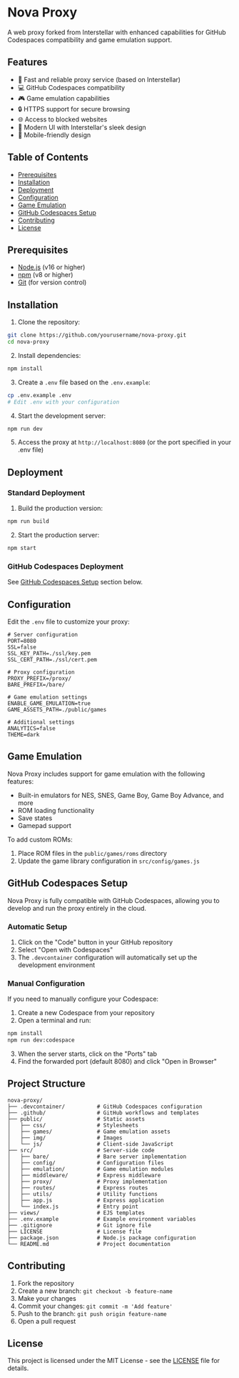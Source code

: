 # Nova Proxy

A web proxy forked from Interstellar with enhanced capabilities for GitHub Codespaces compatibility and game emulation support.

## Features

- 🚀 Fast and reliable proxy service (based on Interstellar)
- 💻 GitHub Codespaces compatibility
- 🎮 Game emulation capabilities
- 🔒 HTTPS support for secure browsing
- 🌐 Access to blocked websites
- 🧩 Modern UI with Interstellar's sleek design
- 📱 Mobile-friendly design

## Table of Contents

- [Prerequisites](#prerequisites)
- [Installation](#installation)
- [Deployment](#deployment)
- [Configuration](#configuration)
- [Game Emulation](#game-emulation)
- [GitHub Codespaces Setup](#github-codespaces-setup)
- [Contributing](#contributing)
- [License](#license)

## Prerequisites

- [Node.js](https://nodejs.org/) (v16 or higher)
- [npm](https://www.npmjs.com/) (v8 or higher)
- [Git](https://git-scm.com/) (for version control)

## Installation

1. Clone the repository:
```bash
git clone https://github.com/yourusername/nova-proxy.git
cd nova-proxy
```

2. Install dependencies:
```bash
npm install
```

3. Create a `.env` file based on the `.env.example`:
```bash
cp .env.example .env
# Edit .env with your configuration
```

4. Start the development server:
```bash
npm run dev
```

5. Access the proxy at `http://localhost:8080` (or the port specified in your .env file)

## Deployment

### Standard Deployment

1. Build the production version:
```bash
npm run build
```

2. Start the production server:
```bash
npm start
```

### GitHub Codespaces Deployment

See [GitHub Codespaces Setup](#github-codespaces-setup) section below.

## Configuration

Edit the `.env` file to customize your proxy:

```env
# Server configuration
PORT=8080
SSL=false
SSL_KEY_PATH=./ssl/key.pem
SSL_CERT_PATH=./ssl/cert.pem

# Proxy configuration
PROXY_PREFIX=/proxy/
BARE_PREFIX=/bare/

# Game emulation settings
ENABLE_GAME_EMULATION=true
GAME_ASSETS_PATH=./public/games

# Additional settings
ANALYTICS=false
THEME=dark
```

## Game Emulation

Nova Proxy includes support for game emulation with the following features:

- Built-in emulators for NES, SNES, Game Boy, Game Boy Advance, and more
- ROM loading functionality
- Save states
- Gamepad support

To add custom ROMs:

1. Place ROM files in the `public/games/roms` directory
2. Update the game library configuration in `src/config/games.js`

## GitHub Codespaces Setup

Nova Proxy is fully compatible with GitHub Codespaces, allowing you to develop and run the proxy entirely in the cloud.

### Automatic Setup

1. Click on the "Code" button in your GitHub repository
2. Select "Open with Codespaces"
3. The `.devcontainer` configuration will automatically set up the development environment

### Manual Configuration

If you need to manually configure your Codespace:

1. Create a new Codespace from your repository
2. Open a terminal and run:
```bash
npm install
npm run dev:codespace
```

3. When the server starts, click on the "Ports" tab
4. Find the forwarded port (default 8080) and click "Open in Browser"

## Project Structure

```
nova-proxy/
├── .devcontainer/          # GitHub Codespaces configuration
├── .github/                # GitHub workflows and templates
├── public/                 # Static assets
│   ├── css/                # Stylesheets
│   ├── games/              # Game emulation assets
│   ├── img/                # Images
│   └── js/                 # Client-side JavaScript
├── src/                    # Server-side code
│   ├── bare/               # Bare server implementation
│   ├── config/             # Configuration files
│   ├── emulation/          # Game emulation modules
│   ├── middleware/         # Express middleware
│   ├── proxy/              # Proxy implementation
│   ├── routes/             # Express routes
│   ├── utils/              # Utility functions
│   ├── app.js              # Express application
│   └── index.js            # Entry point
├── views/                  # EJS templates
├── .env.example            # Example environment variables
├── .gitignore              # Git ignore file
├── LICENSE                 # License file
├── package.json            # Node.js package configuration
└── README.md               # Project documentation
```

## Contributing

1. Fork the repository
2. Create a new branch: `git checkout -b feature-name`
3. Make your changes
4. Commit your changes: `git commit -m 'Add feature'`
5. Push to the branch: `git push origin feature-name`
6. Open a pull request

## License

This project is licensed under the MIT License - see the [LICENSE](LICENSE) file for details.
